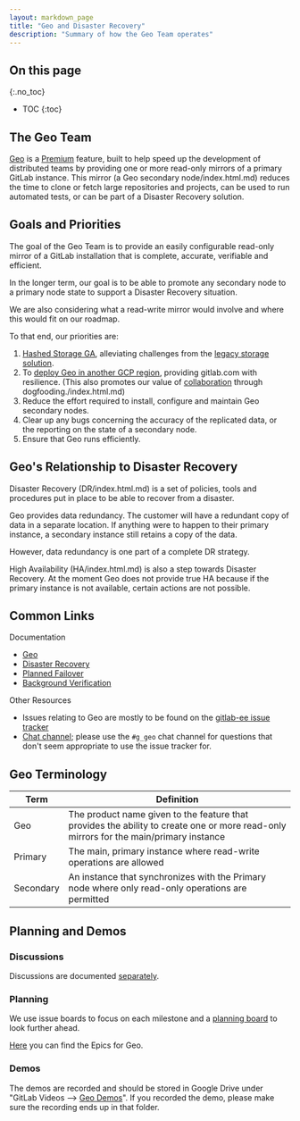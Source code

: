 ```yaml
---
layout: markdown_page
title: "Geo and Disaster Recovery"
description: "Summary of how the Geo Team operates"
---
```


## On this page
{:.no_toc}

- TOC
{:toc}

## The Geo Team

[Geo](/features/gitlab-geo/index.html.md/index.html.md) is a [Premium](/pricing/index.html.md/index.html.md) feature, built to help speed up the development of distributed teams by providing one or more read-only mirrors of a primary GitLab instance. This mirror (a Geo secondary node/index.html.md) reduces the time to clone or fetch large repositories and projects, can be used to run automated tests, or can be part of a Disaster Recovery solution. 

## Goals and Priorities

The goal of the Geo Team is to provide an easily configurable read-only mirror of a GitLab installation that is complete, accurate, verifiable and efficient.

In the longer term, our goal is to be able to promote any secondary node to a primary node state to support a Disaster Recovery situation.

We are also considering what a read-write mirror would involve and where this would fit on our roadmap.  

To that end, our priorities are:

1. [Hashed Storage GA](https://gitlab.com/groups/gitlab-org/-/epics/75/index.html.md), alleviating challenges from the [legacy storage solution](https://docs.gitlab.com/ee/administration/repository_storage_types.html/index.html.md).
2. To [deploy Geo in another GCP region](https://gitlab.com/gitlab-com/gl-infra/infrastructure/issues/4741/index.html.md), providing gitlab.com with resilience. (This also promotes our value of [collaboration](https://about.gitlab.comhttps://github.com/daijapan/test/tree/master/values/#collaboration/index.html.md) through dogfooding./index.html.md)  
3. Reduce the effort required to install, configure and maintain Geo secondary nodes.
4. Clear up any bugs concerning the accuracy of the replicated data, or the reporting on the state of a secondary node.
5. Ensure that Geo runs efficiently.

## Geo's Relationship to Disaster Recovery

Disaster Recovery (DR/index.html.md) is a set of policies, tools and procedures put in place to be able to recover from a disaster. 

Geo provides data redundancy. The customer will have a redundant copy of data in a separate location. If anything were to happen to their primary instance, a secondary instance still retains a copy of the data. 

However, data redundancy is one part of a complete DR strategy. 

High Availability (HA/index.html.md) is also a step towards Disaster Recovery. At the moment Geo does not provide true HA because if the primary instance is not available, certain actions are not possible.

## Common Links

Documentation
- [Geo](https://docs.gitlab.com/ee/gitlab-geo/index.html.md/index.html.md)
- [Disaster Recovery](https://docs.gitlab.com/ee/administration/geo/disaster_recovery/index.html/index.html.md)
- [Planned Failover](https://docs.gitlab.com/ee/administration/geo/disaster_recovery/planned_failover.html/index.html.md)
- [Background Verification](https://docs.gitlab.com/ee/administration/geo/disaster_recovery/background_verification.html/index.html.md)

Other Resources
- Issues relating to Geo are mostly to be found on the
[gitlab-ee issue tracker](https://gitlab.com/gitlab-org/gitlab-ee/issues/?scope=all&utf8=%E2%9C%93&state=opened&label_name[]=Geo/index.html.md)
- [Chat channel](https://gitlab.slack.com/archives/g_geo/index.html.md); please use the `#g_geo`
chat channel for questions that don't seem appropriate to use the issue tracker
for.

## Geo Terminology

| Term  |  Definition |  
|---|---|
| Geo |  The product name given to the feature that provides the ability to create one or more read-only mirrors for the main/primary instance |
| Primary  | The main, primary instance where read-write operations are allowed |
| Secondary  | An instance that synchronizes with the Primary node where only read-only operations are permitted |

## Planning and Demos

### Discussions

Discussions are documented [separately](https://docs.google.com/document/d/18vGk6dQs7L0oGQOb_bNiFa5JhwLq5WBS7oNxQy09ml8/edit#heading=h.p295wb40mdh4/index.html.md).

### Planning

We use issue boards to focus on each milestone and a [planning board](https://gitlab.com/groups/gitlab-org/-/boards/796972?&label_name[]=Geo/index.html.md) to look further ahead.  

[Here](https://gitlab.com/groups/gitlab-org/-/epics?scope=all&utf8=%E2%9C%93&state=opened&label_name[]=Geo/index.html.md) you can find the Epics for Geo. 

### Demos

The demos are recorded and should be stored in Google Drive under "GitLab Videos --> [Geo Demos](https://drive.google.com/drive/u/0/folders/1Ot2ElWwEh9vdPx1K8VO5ZMBkxlmRAXm4/index.html.md)". If you recorded the demo, please make sure the recording ends up in that folder.
